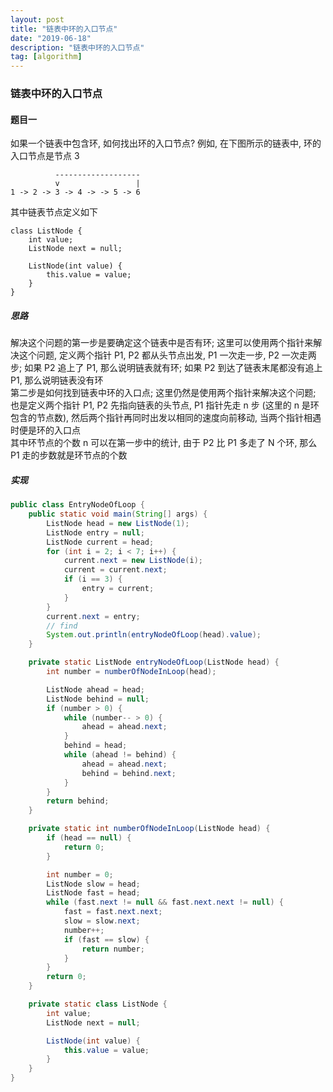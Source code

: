 ```yaml
---
layout: post
title: "链表中环的入口节点"
date: "2019-06-18"
description: "链表中环的入口节点"
tag: [algorithm]
---
```


### 链表中环的入口节点

#### 题目一
如果一个链表中包含环, 如何找出环的入口节点? 例如, 在下图所示的链表中, 环的入口节点是节点 3
```
          -------------------
          v                 |
1 -> 2 -> 3 -> 4 -> -> 5 -> 6
```
其中链表节点定义如下
```
class ListNode {
    int value;
    ListNode next = null;

    ListNode(int value) {
        this.value = value;
    }
}
```


##### 思路
解决这个问题的第一步是要确定这个链表中是否有环; 这里可以使用两个指针来解决这个问题, 定义两个指针 P1, P2 都从头节点出发, P1 一次走一步, P2 一次走两步; 如果 P2 追上了 P1, 那么说明链表就有环; 如果 P2 到达了链表末尾都没有追上 P1, 那么说明链表没有环  
第二步是如何找到链表中环的入口点; 这里仍然是使用两个指针来解决这个问题; 也是定义两个指针 P1, P2 先指向链表的头节点, P1 指针先走 n 步 (这里的 n 是环包含的节点数), 然后两个指针再同时出发以相同的速度向前移动, 当两个指针相遇时便是环的入口点  
其中环节点的个数 n 可以在第一步中的统计, 由于 P2 比 P1 多走了 N 个环, 那么 P1 走的步数就是环节点的个数

##### 实现
```Java
public class EntryNodeOfLoop {
    public static void main(String[] args) {
        ListNode head = new ListNode(1);
        ListNode entry = null;
        ListNode current = head;
        for (int i = 2; i < 7; i++) {
            current.next = new ListNode(i);
            current = current.next;
            if (i == 3) {
                entry = current;
            }
        }
        current.next = entry;
        // find
        System.out.println(entryNodeOfLoop(head).value);
    }

    private static ListNode entryNodeOfLoop(ListNode head) {
        int number = numberOfNodeInLoop(head);

        ListNode ahead = head;
        ListNode behind = null;
        if (number > 0) {
            while (number-- > 0) {
                ahead = ahead.next;
            }
            behind = head;
            while (ahead != behind) {
                ahead = ahead.next;
                behind = behind.next;
            }
        }
        return behind;
    }

    private static int numberOfNodeInLoop(ListNode head) {
        if (head == null) {
            return 0;
        }

        int number = 0;
        ListNode slow = head;
        ListNode fast = head;
        while (fast.next != null && fast.next.next != null) {
            fast = fast.next.next;
            slow = slow.next;
            number++;
            if (fast == slow) {
                return number;
            }
        }
        return 0;
    }

    private static class ListNode {
        int value;
        ListNode next = null;

        ListNode(int value) {
            this.value = value;
        }
    }
}
```
